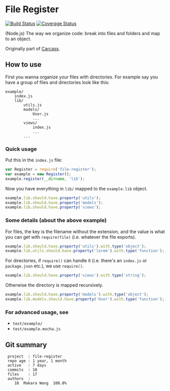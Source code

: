 # File Register

[![Build Status](https://travis-ci.org/Wiredcraft/file-register.svg?branch=master)](https://travis-ci.org/Wiredcraft/file-register) [![Coverage Status](https://coveralls.io/repos/github/Wiredcraft/file-register/badge.svg?branch=master)](https://coveralls.io/github/Wiredcraft/file-register?branch=master)

(Node.js) The way we organize code: break into files and folders and map to an object.

Originally part of [Carcass](https://github.com/Wiredcraft/carcass).

## How to use

First you wanna organize your files with directories. For example say you have a group of files and directories look like this:

```
example/
    index.js
    lib/
        utils.js
        models/
            User.js
            ...
        views/
            index.js
            ...
        ...
```

### Quick usage

Put this in the `index.js` file:

```js
var Register = require('file-register');
var example = new Register();
example.register(__dirname, 'lib');
```

Now you have everything in `lib/` mapped to the `example.lib` object.

```js
example.lib.should.have.property('utils');
example.lib.should.have.property('models');
example.lib.should.have.property('views');
```

### Some details (about the above example)

For files, the key is the filename without the extension, and the value is what you can get with `require(file)` (i.e. whatever the file exports).

```js
example.lib.should.have.property('utils').with.type('object');
example.lib.utils.should.have.property('lorem').with.type('function');
```

For directories, if `require()` can handle it (i.e. there's an `index.js` or `package.json` etc.), we use `require()`.

```js
example.lib.should.have.property('views').with.type('string');
```

Otherwise the directory is mapped recursively.

```js
example.lib.should.have.property('models').with.type('object');
example.lib.models.should.have.property('User').with.type('function');
```

### For advanced usage, see

- `test/example/`
- `test/example.mocha.js`

## Git summary

```
 project  : file-register
 repo age : 1 year, 1 month
 active   : 7 days
 commits  : 18
 files    : 17
 authors  :
    18  Makara Wang  100.0%
```
